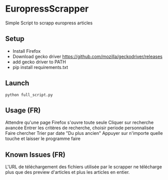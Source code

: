 # EuropressScrapper
Simple Script to scrapp europress articles

## Setup

- Install Firefox
- Download gecko driver https://github.com/mozilla/geckodriver/releases
- add gecko driver to PATH
- pip install requirements.txt

## Launch

`python full_script.py`

## Usage (FR)

Attendre qu'une page Firefox s'ouvre toute seule
Cliquer sur recherche avancée
Entrer les critères de recherche, choisir periode personnalisée
Faire chercher
Trier par date "Du plus ancien"
Appuyer sur n'importe quelle touche et laisser le programme faire


## Known Issues (FR)

L'URL de téléchargement des fichiers utilisée par le scrapper ne télécharge plus que des preview d'articles et plus les articles en entier.
